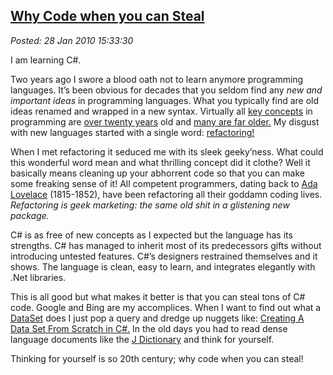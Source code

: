  
[Why Code when you can Steal](https://bakerjd99.wordpress.com/2010/01/28/why-code-when-you-can-steal/)
-----------------------------------------------------------------------------------------------------

*Posted: 28 Jan 2010 15:33:30*

I am learning C\#.

Two years ago I swore a blood oath not to learn anymore programming
languages. It’s been obvious for decades that you seldom find any *new
and important ideas* in programming languages. What you typically find
are old ideas renamed and wrapped in a new syntax. Virtually all [key
concepts](https://www.cse.lehigh.edu/~gtan/historyOfFP/historyOfFP.html)
in programming are [over twenty
years](https://www.exforsys.com/tutorials/oops/the-history-of-object-oriented-programming.html)
old and [many are far
older.](https://mathworld.wolfram.com/TuringMachine.html) My disgust with
new languages started with a single word:
[refactoring!](https://c2.com/cgi/wiki?WhatIsRefactoring)

When I met refactoring it seduced me with its sleek geeky’ness. What
could this wonderful word mean and what thrilling concept did it clothe?
Well it basically means cleaning up your abhorrent code so that you can
make some freaking sense of it! All competent programmers, dating back
to [Ada Lovelace](https://www.sdsc.edu/ScienceWomen/lovelace.html)
(1815-1852), have been refactoring all their goddamn coding lives.
*Refactoring is geek marketing: the same old shit in a glistening new
package.*

C\# is as free of new concepts as I expected but the language has its
strengths. C\# has managed to inherit most of its predecessors gifts
without introducing untested features. C\#’s designers restrained
themselves and it shows. The language is clean, easy to learn, and
integrates elegantly with .Net libraries.

This is all good but what makes it better is that you can steal tons of
C\# code. Google and Bing are my accomplices. When I want to find out
what a
[DataSet](https://msdn.microsoft.com/en-us/library/system.data.dataset.aspx)
does I just pop a query and dredge up nuggets like: [Creating A Data Set
From Scratch in
C\#.](https://rhondatipton.net/2008/01/12/creating-a-data-set-from-scratch-in-c/)
In the old days you had to read dense language documents like the [J
Dictionary](https://www.jsoftware.com/help/dictionary/title.htm) and
think for yourself.

Thinking for yourself is so 20th century; why code when you can steal!
